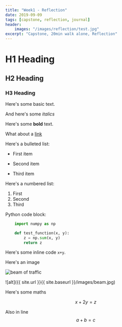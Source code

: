 ```yaml
---
title: "Week1 - Reflection"
date: 2019-09-09
tags: [capstone, reflection, journal]
header:
    images: "/images/reflection/test.jpg"
excerpt: "Capstone, 20min walk alone, Reflection"
---
```

# H1 Heading
## H2 Heading
### H3 Heading

Here's some basic text.

And here's some *italics*

Here's some **bold** text.

What about a [link](https://github.com)

Here's a bulleted list:
* First item
+ Second item
- Third item

Here's a numbered list:
1. First
2. Second
3. Third

Python code block:
```python
    import numpy as np

    def test_function(x, y):
        z = np.sum(x, y)
        return z
```

Here's some inline code `x+y`.

Here's an image

<img src="{{ site.url }}{{ site.baseurl }}/images/beam.jpg" alt="beam of traffic">

![alt]({{ site.url }}{{ site.baseurl }}/images/beam.jpg)

Here's some maths

$$x+2y=z$$

Also in line $$a+b=c$$

